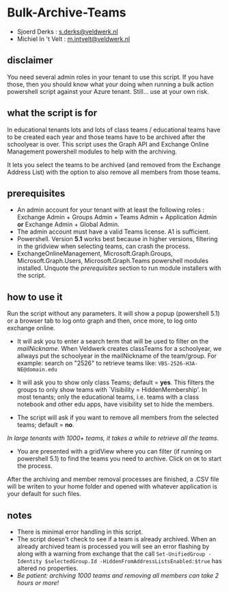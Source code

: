 # Bulk-Archive-Teams

- Sjoerd Derks : s.derks@veldwerk.nl
- Michiel In 't Velt : m.intvelt@veldwerk.nl

## disclaimer

You need several admin roles in your tenant to use this script. If you have those, then you should know what your doing when running a bulk action powershell script against your Azure tenant. Still... use at your own risk.

## what the script is for

In educational tenants lots and lots of class teams / educational teams have to be created each year and those teams have to be archived after the schoolyear is over. This script uses the Graph API and Exchange Online Management powershell modules to help with the archiving. 

It lets you select the teams to be archived (and removed from the Exchange Address List) with the option to also remove all members from those teams.

## prerequisites

- An admin account for your tenant with at least the following roles : Exchange Admin + Groups Admin + Teams Admin + Application Admin **or** Exchange Admin + Global Admin.
- The admin account must have a valid Teams license. A1 is sufficient.
- Powershell. Version **5.1** works best because in higher versions, filtering in the gridview when selecting teams, can crash the process.
- ExchangeOnlineManagement, Microsoft.Graph.Groups, Microsoft.Graph.Users, Microsoft.Graph.Teams powershell modules installed. Unquote the _prerequisites_ section to run module installers with the script.

## how to use it

Run the script without any parameters. It will show a popup (powershell 5.1) or a browser tab to log onto graph and then, once more, to log onto exchange online.

- It will ask you to enter a search term that will be used to filter on the _mailNickname_. When Veldwerk creates classTeams for a schoolyear, we allways put the schoolyear in the mailNickname of the team/group. For example: search on "2526" to retrieve teams like: `VBS-2526-H3A-NE@domain.edu`

- It will ask you to show only class Teams; default = **yes**. This filters the groups to only show teams with `Visibility = HiddenMembership'. In most tenants; only the educational teams, i.e. teams with a class notebook and other edu apps, have visibility set to hide the members.

- The script will ask if you want to remove all members from the selected teams; default = **no**.

_In large tenants with 1000+ teams, it takes a while to retrieve all the teams._

- You are presented with a gridView where you can filter (if running on powershell 5.1) to find the teams you need to archive.
Click on `OK` to start the process.

After the archiving and member removal processes are finished, a .CSV file will be writen to your home folder and opened with whatever application is your default for such files.

## notes

- There is minimal error handling in this script.
- The script doesn't check to see if a team is already archived. When an already archived team is processed you will see an error flashing by along with a warning from exchange that the call `Set-UnifiedGroup -Identity $selectedGroup.Id -HiddenFromAddressListsEnabled:$true` has altered no properties.
- _Be patient: archiving 1000 teams and removing all members can take 2 hours or more!_
